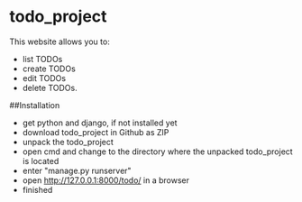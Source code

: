 # todo_project
This website allows you to:
- list TODOs
- create TODOs
- edit TODOs
- delete TODOs.

##Installation
- get python and django, if not installed yet
- download todo_project in Github as ZIP
- unpack the todo_project
- open cmd and change to the directory where the unpacked todo_project is located
- enter "manage.py runserver"
- open http://127.0.0.1:8000/todo/ in a browser
- finished
